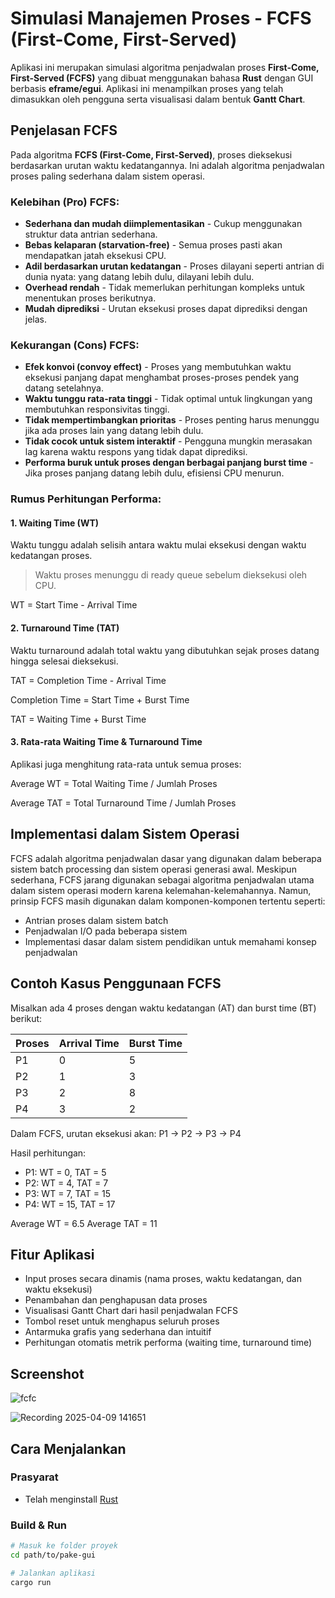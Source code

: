 
# Simulasi Manajemen Proses - FCFS (First-Come, First-Served)

Aplikasi ini merupakan simulasi algoritma penjadwalan proses **First-Come, First-Served (FCFS)** yang dibuat menggunakan bahasa **Rust** dengan GUI berbasis **eframe/egui**. Aplikasi ini menampilkan proses yang telah dimasukkan oleh pengguna serta visualisasi dalam bentuk **Gantt Chart**.

## Penjelasan FCFS

Pada algoritma **FCFS (First-Come, First-Served)**, proses dieksekusi berdasarkan urutan waktu kedatangannya. Ini adalah algoritma penjadwalan proses paling sederhana dalam sistem operasi.

### Kelebihan (Pro) FCFS:
- **Sederhana dan mudah diimplementasikan** - Cukup menggunakan struktur data antrian sederhana.
- **Bebas kelaparan (starvation-free)** - Semua proses pasti akan mendapatkan jatah eksekusi CPU.
- **Adil berdasarkan urutan kedatangan** - Proses dilayani seperti antrian di dunia nyata: yang datang lebih dulu, dilayani lebih dulu.
- **Overhead rendah** - Tidak memerlukan perhitungan kompleks untuk menentukan proses berikutnya.
- **Mudah diprediksi** - Urutan eksekusi proses dapat diprediksi dengan jelas.

### Kekurangan (Cons) FCFS:
- **Efek konvoi (convoy effect)** - Proses yang membutuhkan waktu eksekusi panjang dapat menghambat proses-proses pendek yang datang setelahnya.
- **Waktu tunggu rata-rata tinggi** - Tidak optimal untuk lingkungan yang membutuhkan responsivitas tinggi.
- **Tidak mempertimbangkan prioritas** - Proses penting harus menunggu jika ada proses lain yang datang lebih dulu.
- **Tidak cocok untuk sistem interaktif** - Pengguna mungkin merasakan lag karena waktu respons yang tidak dapat diprediksi.
- **Performa buruk untuk proses dengan berbagai panjang burst time** - Jika proses panjang datang lebih dulu, efisiensi CPU menurun.

### Rumus Perhitungan Performa:

#### 1. Waiting Time (WT)
Waktu tunggu adalah selisih antara waktu mulai eksekusi dengan waktu kedatangan proses.
> Waktu proses menunggu di ready queue sebelum dieksekusi oleh CPU.

WT = Start Time - Arrival Time

#### 2. Turnaround Time (TAT)
Waktu turnaround adalah total waktu yang dibutuhkan sejak proses datang hingga selesai dieksekusi.

TAT = Completion Time - Arrival Time

Completion Time = Start Time + Burst Time

TAT = Waiting Time + Burst Time

#### 3. Rata-rata Waiting Time & Turnaround Time
Aplikasi juga menghitung rata-rata untuk semua proses:

Average WT = Total Waiting Time / Jumlah Proses

Average TAT = Total Turnaround Time / Jumlah Proses

## Implementasi dalam Sistem Operasi

FCFS adalah algoritma penjadwalan dasar yang digunakan dalam beberapa sistem batch processing dan sistem operasi generasi awal. Meskipun sederhana, FCFS jarang digunakan sebagai algoritma penjadwalan utama dalam sistem operasi modern karena kelemahan-kelemahannya. Namun, prinsip FCFS masih digunakan dalam komponen-komponen tertentu seperti:

- Antrian proses dalam sistem batch
- Penjadwalan I/O pada beberapa sistem
- Implementasi dasar dalam sistem pendidikan untuk memahami konsep penjadwalan

## Contoh Kasus Penggunaan FCFS

Misalkan ada 4 proses dengan waktu kedatangan (AT) dan burst time (BT) berikut:

| Proses | Arrival Time | Burst Time |
|--------|--------------|------------|
| P1     | 0            | 5          |
| P2     | 1            | 3          |
| P3     | 2            | 8          |
| P4     | 3            | 2          |

Dalam FCFS, urutan eksekusi akan: P1 → P2 → P3 → P4

Hasil perhitungan:
- P1: WT = 0, TAT = 5
- P2: WT = 4, TAT = 7
- P3: WT = 7, TAT = 15
- P4: WT = 15, TAT = 17

Average WT = 6.5
Average TAT = 11

## Fitur Aplikasi

- Input proses secara dinamis (nama proses, waktu kedatangan, dan waktu eksekusi)
- Penambahan dan penghapusan data proses
- Visualisasi Gantt Chart dari hasil penjadwalan FCFS
- Tombol reset untuk menghapus seluruh proses
- Antarmuka grafis yang sederhana dan intuitif
- Perhitungan otomatis metrik performa (waiting time, turnaround time)

## Screenshot
![fcfc](https://github.com/user-attachments/assets/f310937e-fea1-438b-bcc2-a83a3c0112cc)

![Recording 2025-04-09 141651](https://github.com/user-attachments/assets/40a352c7-3a1a-4638-aaef-4b5d7c6d3673)


## Cara Menjalankan

### Prasyarat
- Telah menginstall [Rust](https://www.rust-lang.org/tools/install)

### Build & Run
```bash
# Masuk ke folder proyek
cd path/to/pake-gui

# Jalankan aplikasi
cargo run
```
